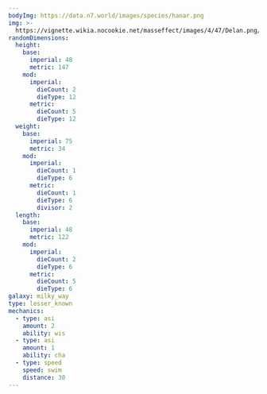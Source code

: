```yaml
---
bodyImg: https://data.n7.world/images/species/hanar.png
img: >-
  https://vignette.wikia.nocookie.net/masseffect/images/4/47/Delan.png/revision/latest/scale-to-width-down/640?cb=20090121013825
randomDimensions:
  height:
    base:
      imperial: 48
      metric: 147
    mod:
      imperial:
        dieCount: 2
        dieType: 12
      metric:
        dieCount: 5
        dieType: 12
  weight:
    base:
      imperial: 75
      metric: 34
    mod:
      imperial:
        dieCount: 1
        dieType: 6
      metric:
        dieCount: 1
        dieType: 6
        divisor: 2
  length:
    base:
      imperial: 48
      metric: 122
    mod:
      imperial:
        dieCount: 2
        dieType: 6
      metric:
        dieCount: 5
        dieType: 6
galaxy: milky_way
type: lesser_known
mechanics:
  - type: asi
    amount: 2
    ability: wis
  - type: asi
    amount: 1
    ability: cha
  - type: speed
    speed: swim
    distance: 30
---
```

